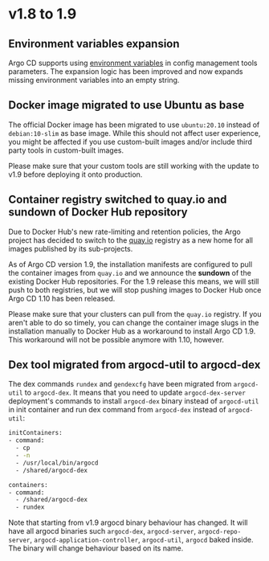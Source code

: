 # v1.8 to 1.9

## Environment variables expansion

Argo CD supports using [environment variables](https://argoproj.github.io/argo-cd/user-guide/build-environment/) in
config management tools parameters. The expansion logic has been improved and now expands missing environment variables
into an empty string.

## Docker image migrated to use Ubuntu as base

The official Docker image has been migrated to use `ubuntu:20.10` instead of
`debian:10-slim` as base image. While this should not affect user experience,
you might be affected if you use custom-built images and/or include third party
tools in custom-built images.

Please make sure that your custom tools are still working with the update to
v1.9 before deploying it onto production.

## Container registry switched to quay.io and sundown of Docker Hub repository

Due to Docker Hub's new rate-limiting and retention policies, the Argo project
has decided to switch to the
[quay.io](https://quay.io)
registry as a new home for all images published by its sub-projects.

As of Argo CD version 1.9, the installation manifests are configured to pull the
container images from `quay.io` and we announce the **sundown** of the existing
Docker Hub repositories. For the 1.9 release this means, we will still push to
both registries, but we will stop pushing images to Docker Hub once Argo CD 1.10
has been released.

Please make sure that your clusters can pull from the `quay.io` registry.
If you aren't able to do so timely, you can change the container image slugs in
the installation manually to Docker Hub as a workaround to install Argo CD 1.9.
This workaround will not be possible anymore with 1.10, however.

## Dex tool migrated from argocd-util to argocd-dex

The dex commands `rundex` and `gendexcfg` have been migrated from `argocd-util` to `argocd-dex`.
It means that you need to update `argocd-dex-server` deployment's commands to install `argocd-dex` 
binary instead of `argocd-util` in init container and run dex command from `argocd-dex` instead of `argocd-util`:

```bash
initContainers:
- command:
  - cp
  - -n
  - /usr/local/bin/argocd
  - /shared/argocd-dex
```

```bash
containers:
- command:
  - /shared/argocd-dex
  - rundex
```
Note that starting from v1.9 argocd binary behaviour has changed. 
It will have all argocd binaries such `argocd-dex`, `argocd-server`, `argocd-repo-server`, 
`argocd-application-controller`, `argocd-util`, `argocd` baked inside. 
The binary will change behaviour based on its name. 
